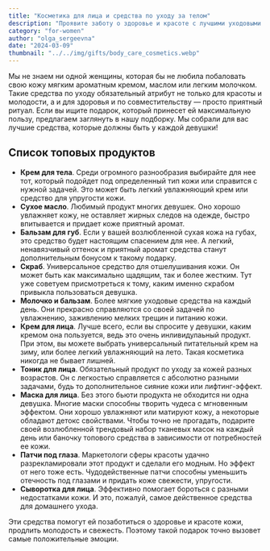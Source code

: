 ```yaml
---
title: "Косметика для лица и средства по уходу за телом"
description: "Проявите заботу о здоровье и красоте с лучшими уходовыми средствами"
category: "for-women"
author: "olga_sergeevna"
date: "2024-03-09"
thumbnail: "../../img/gifts/body_care_cosmetics.webp"
---
```


Мы не знаем ни одной женщины, которая бы не любила побаловать свою кожу мягким ароматным кремом, маслом или легким молочком. Такие средства по уходу обязательный атрибут не только для красоты и молодости, а и для здоровья и по совместительству — просто приятный ритуал. Если вы ищите подарок, который принесет ей максимальную пользу, предлагаем заглянуть в нашу подборку. Мы собрали для вас лучшие средства, которые должны быть у каждой девушки!

## Список топовых продуктов 

- **Крем для тела**. Среди огромного разнообразия выбирайте для нее тот, который подойдет под определенный тип кожи или справится с нужной задачей. Это может быть легкий увлажняющий крем или средство для упругости кожи.
- **Сухое масло**. Любимый продукт многих девушек. Оно хорошо увлажняет кожу, не оставляет жирных следов на одежде, быстро впитывается и придает коже приятный аромат.
- **Бальзам для губ**. Если у вашей возлюбленной сухая кожа на губах, это средство будет настоящим спасением для нее. А легкий, ненавязчивый оттенок и приятный аромат средства станут дополнительным бонусом к такому подарку.
- **Скраб**. Универсальное средство для отшелушивания кожи. Он может быть как максимально щадящим, так и более жестким. Тут уже советуем присмотреться к тому, каким именно скрабом привыкла пользоваться девушка.
- **Молочко и бальзам**. Более мягкие уходовые средства на каждый день. Они прекрасно справляются со своей задачей по увлажнению, заживлению мелких трещин и питанию кожи. 
- **Крем для лица**. Лучше всего, если вы спросите у девушки, каким кремом она пользуется, ведь это очень инливидулаьный продукт. При этом, вы можете выбрать универсальный питательный крем на зиму, или более легкий увлажняющий на лето. Такая косметика никогда не бывает лишней. 
- **Тоник для лица**. Обязательный продукт по уходу за кожей разных возрастов. Он с легкостью справляется с абсолютно разными задачами, будь то дополнительное сияние кожи или лифтинг-эффект. 
- **Маска для лица**. Без этого бьюти продукта не обходится ни одна девушка. Многие маски способны творить чудеса с мгновенным эффектом. Они хорошо увлажняют или матируют кожу, а некоторые обладают детокс свойствами.  Чтобы точно не прогадать, подарите своей возлюбленной трендовый набор тканевых масок на каждый день или баночку топового средства в зависимости от потребностей ее кожи. 
- **Патчи под глаза**. Маркетологи сферы красоты удачно разрекламировали этот продукт и сделали его модным. Но эффект от него тоже есть. Чудодейственные патчи способны уменьшить отечность под глазами и придать коже свежести, упругости.
- **Сыворотка для лица**. Эффективно помогает бороться с разными недостатками кожи. И это, пожалуй, самое действенное средства для домашнего ухода. 

Эти средства помогут ей позаботиться о здоровье и красоте кожи, продлить молодость и свежесть. Поэтому такой подарок точно вызовет самые положительные эмоции. 

